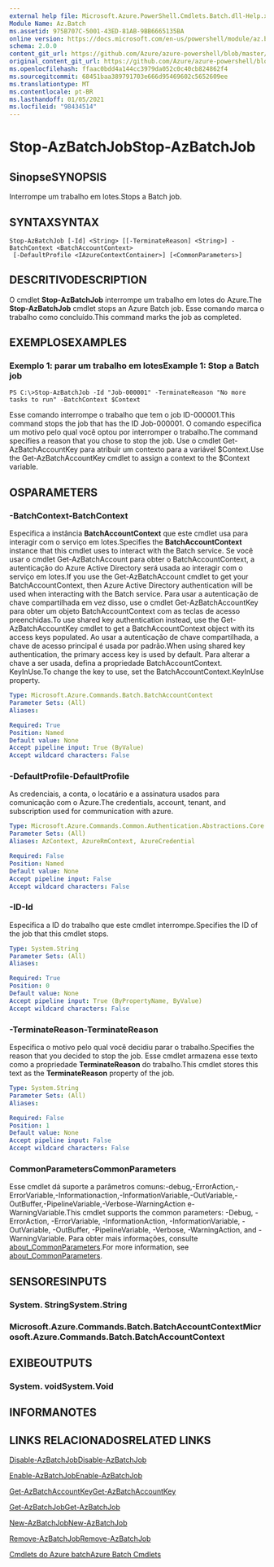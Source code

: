 ```yaml
---
external help file: Microsoft.Azure.PowerShell.Cmdlets.Batch.dll-Help.xml
Module Name: Az.Batch
ms.assetid: 975B707C-5001-43ED-81AB-9BB6665135BA
online version: https://docs.microsoft.com/en-us/powershell/module/az.batch/stop-azbatchjob
schema: 2.0.0
content_git_url: https://github.com/Azure/azure-powershell/blob/master/src/Batch/Batch/help/Stop-AzBatchJob.md
original_content_git_url: https://github.com/Azure/azure-powershell/blob/master/src/Batch/Batch/help/Stop-AzBatchJob.md
ms.openlocfilehash: ffaac0bdd4a144cc3979da052c0c40cb824862f4
ms.sourcegitcommit: 68451baa389791703e666d95469602c5652609ee
ms.translationtype: MT
ms.contentlocale: pt-BR
ms.lasthandoff: 01/05/2021
ms.locfileid: "98434514"
---
```

# <span data-ttu-id="4b1e3-101">Stop-AzBatchJob</span><span class="sxs-lookup"><span data-stu-id="4b1e3-101">Stop-AzBatchJob</span></span>

## <span data-ttu-id="4b1e3-102">Sinopse</span><span class="sxs-lookup"><span data-stu-id="4b1e3-102">SYNOPSIS</span></span>
<span data-ttu-id="4b1e3-103">Interrompe um trabalho em lotes.</span><span class="sxs-lookup"><span data-stu-id="4b1e3-103">Stops a Batch job.</span></span>

## <span data-ttu-id="4b1e3-104">SYNTAX</span><span class="sxs-lookup"><span data-stu-id="4b1e3-104">SYNTAX</span></span>

```
Stop-AzBatchJob [-Id] <String> [[-TerminateReason] <String>] -BatchContext <BatchAccountContext>
 [-DefaultProfile <IAzureContextContainer>] [<CommonParameters>]
```

## <span data-ttu-id="4b1e3-105">DESCRITIVO</span><span class="sxs-lookup"><span data-stu-id="4b1e3-105">DESCRIPTION</span></span>
<span data-ttu-id="4b1e3-106">O cmdlet **Stop-AzBatchJob** interrompe um trabalho em lotes do Azure.</span><span class="sxs-lookup"><span data-stu-id="4b1e3-106">The **Stop-AzBatchJob** cmdlet stops an Azure Batch job.</span></span>
<span data-ttu-id="4b1e3-107">Esse comando marca o trabalho como concluído.</span><span class="sxs-lookup"><span data-stu-id="4b1e3-107">This command marks the job as completed.</span></span>

## <span data-ttu-id="4b1e3-108">EXEMPLOS</span><span class="sxs-lookup"><span data-stu-id="4b1e3-108">EXAMPLES</span></span>

### <span data-ttu-id="4b1e3-109">Exemplo 1: parar um trabalho em lotes</span><span class="sxs-lookup"><span data-stu-id="4b1e3-109">Example 1: Stop a Batch job</span></span>
```
PS C:\>Stop-AzBatchJob -Id "Job-000001" -TerminateReason "No more tasks to run" -BatchContext $Context
```

<span data-ttu-id="4b1e3-110">Esse comando interrompe o trabalho que tem o job ID-000001.</span><span class="sxs-lookup"><span data-stu-id="4b1e3-110">This command stops the job that has the ID Job-000001.</span></span>
<span data-ttu-id="4b1e3-111">O comando especifica um motivo pelo qual você optou por interromper o trabalho.</span><span class="sxs-lookup"><span data-stu-id="4b1e3-111">The command specifies a reason that you chose to stop the job.</span></span>
<span data-ttu-id="4b1e3-112">Use o cmdlet Get-AzBatchAccountKey para atribuir um contexto para a variável $Context.</span><span class="sxs-lookup"><span data-stu-id="4b1e3-112">Use the Get-AzBatchAccountKey cmdlet to assign a context to the $Context variable.</span></span>

## <span data-ttu-id="4b1e3-113">OS</span><span class="sxs-lookup"><span data-stu-id="4b1e3-113">PARAMETERS</span></span>

### <span data-ttu-id="4b1e3-114">-BatchContext</span><span class="sxs-lookup"><span data-stu-id="4b1e3-114">-BatchContext</span></span>
<span data-ttu-id="4b1e3-115">Especifica a instância **BatchAccountContext** que este cmdlet usa para interagir com o serviço em lotes.</span><span class="sxs-lookup"><span data-stu-id="4b1e3-115">Specifies the **BatchAccountContext** instance that this cmdlet uses to interact with the Batch service.</span></span>
<span data-ttu-id="4b1e3-116">Se você usar o cmdlet Get-AzBatchAccount para obter o BatchAccountContext, a autenticação do Azure Active Directory será usada ao interagir com o serviço em lotes.</span><span class="sxs-lookup"><span data-stu-id="4b1e3-116">If you use the Get-AzBatchAccount cmdlet to get your BatchAccountContext, then Azure Active Directory authentication will be used when interacting with the Batch service.</span></span> <span data-ttu-id="4b1e3-117">Para usar a autenticação de chave compartilhada em vez disso, use o cmdlet Get-AzBatchAccountKey para obter um objeto BatchAccountContext com as teclas de acesso preenchidas.</span><span class="sxs-lookup"><span data-stu-id="4b1e3-117">To use shared key authentication instead, use the Get-AzBatchAccountKey cmdlet to get a BatchAccountContext object with its access keys populated.</span></span> <span data-ttu-id="4b1e3-118">Ao usar a autenticação de chave compartilhada, a chave de acesso principal é usada por padrão.</span><span class="sxs-lookup"><span data-stu-id="4b1e3-118">When using shared key authentication, the primary access key is used by default.</span></span> <span data-ttu-id="4b1e3-119">Para alterar a chave a ser usada, defina a propriedade BatchAccountContext. KeyInUse.</span><span class="sxs-lookup"><span data-stu-id="4b1e3-119">To change the key to use, set the BatchAccountContext.KeyInUse property.</span></span>

```yaml
Type: Microsoft.Azure.Commands.Batch.BatchAccountContext
Parameter Sets: (All)
Aliases:

Required: True
Position: Named
Default value: None
Accept pipeline input: True (ByValue)
Accept wildcard characters: False
```

### <span data-ttu-id="4b1e3-120">-DefaultProfile</span><span class="sxs-lookup"><span data-stu-id="4b1e3-120">-DefaultProfile</span></span>
<span data-ttu-id="4b1e3-121">As credenciais, a conta, o locatário e a assinatura usados para comunicação com o Azure.</span><span class="sxs-lookup"><span data-stu-id="4b1e3-121">The credentials, account, tenant, and subscription used for communication with azure.</span></span>

```yaml
Type: Microsoft.Azure.Commands.Common.Authentication.Abstractions.Core.IAzureContextContainer
Parameter Sets: (All)
Aliases: AzContext, AzureRmContext, AzureCredential

Required: False
Position: Named
Default value: None
Accept pipeline input: False
Accept wildcard characters: False
```

### <span data-ttu-id="4b1e3-122">-ID</span><span class="sxs-lookup"><span data-stu-id="4b1e3-122">-Id</span></span>
<span data-ttu-id="4b1e3-123">Especifica a ID do trabalho que este cmdlet interrompe.</span><span class="sxs-lookup"><span data-stu-id="4b1e3-123">Specifies the ID of the job that this cmdlet stops.</span></span>

```yaml
Type: System.String
Parameter Sets: (All)
Aliases:

Required: True
Position: 0
Default value: None
Accept pipeline input: True (ByPropertyName, ByValue)
Accept wildcard characters: False
```

### <span data-ttu-id="4b1e3-124">-TerminateReason</span><span class="sxs-lookup"><span data-stu-id="4b1e3-124">-TerminateReason</span></span>
<span data-ttu-id="4b1e3-125">Especifica o motivo pelo qual você decidiu parar o trabalho.</span><span class="sxs-lookup"><span data-stu-id="4b1e3-125">Specifies the reason that you decided to stop the job.</span></span>
<span data-ttu-id="4b1e3-126">Esse cmdlet armazena esse texto como a propriedade **TerminateReason** do trabalho.</span><span class="sxs-lookup"><span data-stu-id="4b1e3-126">This cmdlet stores this text as the **TerminateReason** property of the job.</span></span>

```yaml
Type: System.String
Parameter Sets: (All)
Aliases:

Required: False
Position: 1
Default value: None
Accept pipeline input: False
Accept wildcard characters: False
```

### <span data-ttu-id="4b1e3-127">CommonParameters</span><span class="sxs-lookup"><span data-stu-id="4b1e3-127">CommonParameters</span></span>
<span data-ttu-id="4b1e3-128">Esse cmdlet dá suporte a parâmetros comuns:-debug,-ErrorAction,-ErrorVariable,-Informationaction,-InformationVariable,-OutVariable,-OutBuffer,-PipelineVariable,-Verbose-WarningAction e-WarningVariable.</span><span class="sxs-lookup"><span data-stu-id="4b1e3-128">This cmdlet supports the common parameters: -Debug, -ErrorAction, -ErrorVariable, -InformationAction, -InformationVariable, -OutVariable, -OutBuffer, -PipelineVariable, -Verbose, -WarningAction, and -WarningVariable.</span></span> <span data-ttu-id="4b1e3-129">Para obter mais informações, consulte [about_CommonParameters](http://go.microsoft.com/fwlink/?LinkID=113216).</span><span class="sxs-lookup"><span data-stu-id="4b1e3-129">For more information, see [about_CommonParameters](http://go.microsoft.com/fwlink/?LinkID=113216).</span></span>

## <span data-ttu-id="4b1e3-130">SENSORES</span><span class="sxs-lookup"><span data-stu-id="4b1e3-130">INPUTS</span></span>

### <span data-ttu-id="4b1e3-131">System. String</span><span class="sxs-lookup"><span data-stu-id="4b1e3-131">System.String</span></span>

### <span data-ttu-id="4b1e3-132">Microsoft.Azure.Commands.Batch.BatchAccountContext</span><span class="sxs-lookup"><span data-stu-id="4b1e3-132">Microsoft.Azure.Commands.Batch.BatchAccountContext</span></span>

## <span data-ttu-id="4b1e3-133">EXIBE</span><span class="sxs-lookup"><span data-stu-id="4b1e3-133">OUTPUTS</span></span>

### <span data-ttu-id="4b1e3-134">System. void</span><span class="sxs-lookup"><span data-stu-id="4b1e3-134">System.Void</span></span>

## <span data-ttu-id="4b1e3-135">INFORMA</span><span class="sxs-lookup"><span data-stu-id="4b1e3-135">NOTES</span></span>

## <span data-ttu-id="4b1e3-136">LINKS RELACIONADOS</span><span class="sxs-lookup"><span data-stu-id="4b1e3-136">RELATED LINKS</span></span>

[<span data-ttu-id="4b1e3-137">Disable-AzBatchJob</span><span class="sxs-lookup"><span data-stu-id="4b1e3-137">Disable-AzBatchJob</span></span>](./Disable-AzBatchJob.md)

[<span data-ttu-id="4b1e3-138">Enable-AzBatchJob</span><span class="sxs-lookup"><span data-stu-id="4b1e3-138">Enable-AzBatchJob</span></span>](./Enable-AzBatchJob.md)

[<span data-ttu-id="4b1e3-139">Get-AzBatchAccountKey</span><span class="sxs-lookup"><span data-stu-id="4b1e3-139">Get-AzBatchAccountKey</span></span>](./Get-AzBatchAccountKey.md)

[<span data-ttu-id="4b1e3-140">Get-AzBatchJob</span><span class="sxs-lookup"><span data-stu-id="4b1e3-140">Get-AzBatchJob</span></span>](./Get-AzBatchJob.md)

[<span data-ttu-id="4b1e3-141">New-AzBatchJob</span><span class="sxs-lookup"><span data-stu-id="4b1e3-141">New-AzBatchJob</span></span>](./New-AzBatchJob.md)

[<span data-ttu-id="4b1e3-142">Remove-AzBatchJob</span><span class="sxs-lookup"><span data-stu-id="4b1e3-142">Remove-AzBatchJob</span></span>](./Remove-AzBatchJob.md)

[<span data-ttu-id="4b1e3-143">Cmdlets do Azure batch</span><span class="sxs-lookup"><span data-stu-id="4b1e3-143">Azure Batch Cmdlets</span></span>](/powershell/module/Az.Batch/)
